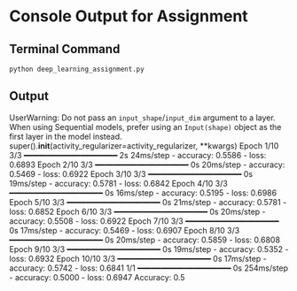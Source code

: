 # Console Output for Assignment

## Terminal Command
`python deep_learning_assignment.py`

## Output
UserWarning: Do not pass an `input_shape`/`input_dim` argument to a layer. When using Sequential models, prefer using an `Input(shape)` object as the first layer in the model instead.
  super().__init__(activity_regularizer=activity_regularizer, **kwargs)
Epoch 1/10
3/3 ━━━━━━━━━━━━━━━━━━━━ 2s 24ms/step - accuracy: 0.5586 - loss: 0.6893
Epoch 2/10
3/3 ━━━━━━━━━━━━━━━━━━━━ 0s 20ms/step - accuracy: 0.5469 - loss: 0.6922
Epoch 3/10
3/3 ━━━━━━━━━━━━━━━━━━━━ 0s 19ms/step - accuracy: 0.5781 - loss: 0.6842
Epoch 4/10
3/3 ━━━━━━━━━━━━━━━━━━━━ 0s 16ms/step - accuracy: 0.5195 - loss: 0.6986
Epoch 5/10
3/3 ━━━━━━━━━━━━━━━━━━━━ 0s 21ms/step - accuracy: 0.5781 - loss: 0.6852 
Epoch 6/10
3/3 ━━━━━━━━━━━━━━━━━━━━ 0s 20ms/step - accuracy: 0.5508 - loss: 0.6922
Epoch 7/10
3/3 ━━━━━━━━━━━━━━━━━━━━ 0s 17ms/step - accuracy: 0.5469 - loss: 0.6907
Epoch 8/10
3/3 ━━━━━━━━━━━━━━━━━━━━ 0s 20ms/step - accuracy: 0.5859 - loss: 0.6808
Epoch 9/10
3/3 ━━━━━━━━━━━━━━━━━━━━ 0s 19ms/step - accuracy: 0.5352 - loss: 0.6932
Epoch 10/10
3/3 ━━━━━━━━━━━━━━━━━━━━ 0s 17ms/step - accuracy: 0.5742 - loss: 0.6841
1/1 ━━━━━━━━━━━━━━━━━━━━ 0s 254ms/step - accuracy: 0.5000 - loss: 0.6947
Accuracy: 0.5